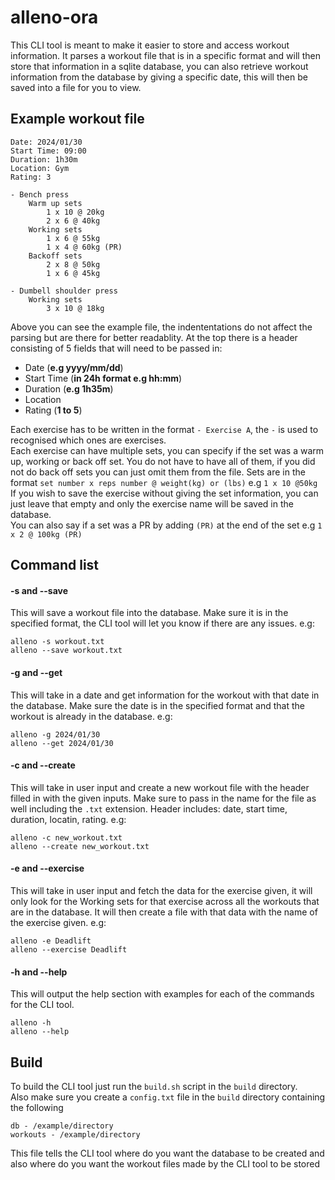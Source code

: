 # alleno-ora

This CLI tool is meant to make it easier to store and access workout information.
It parses a workout file that is in a specific format and will then store that information in a sqlite
database, you can also retrieve workout information from the database by giving a specific date, this will then be saved into a file for you to view.

## Example workout file

```
Date: 2024/01/30
Start Time: 09:00
Duration: 1h30m
Location: Gym
Rating: 3

- Bench press
    Warm up sets
        1 x 10 @ 20kg
        2 x 6 @ 40kg
    Working sets
        1 x 6 @ 55kg
        1 x 4 @ 60kg (PR)
    Backoff sets
        2 x 8 @ 50kg
        1 x 6 @ 45kg

- Dumbell shoulder press
    Working sets
        3 x 10 @ 18kg
```

Above you can see the example file, the indententations do not affect the parsing but are there for better readablity. At the top there is a header consisting of 5 fields that will need to
be passed in:

- Date (**e.g yyyy/mm/dd**)
- Start Time (**in 24h format e.g hh:mm**)
- Duration (**e.g 1h35m**)
- Location
- Rating (**1 to 5**)

Each exercise has to be written in the format `- Exercise A`, the `-` is used to recognised which ones are
exercises.  
Each exercise can have multiple sets, you can specify if the set was a warm up, working or back off set.
You do not have to have all of them, if you did not do back off sets you can just omit them from the file.
Sets are in the format `set number x reps number @ weight(kg) or (lbs)` e.g `1 x 10 @50kg`  
If you wish to save the exercise without giving the set information, you can just leave that empty and only the exercise name will be saved in the database.  
You can also say if a set was a PR by adding `(PR)` at the end of the set e.g `1 x 2 @ 100kg (PR)`

## Command list

#### -s and --save

This will save a workout file into the database. Make sure it is in the specified format, the CLI tool will let you know if there are any issues.
e.g:

```shell
alleno -s workout.txt
alleno --save workout.txt
```

#### -g and --get

This will take in a date and get information for the workout with that date in the database. Make sure the date is in the specified format and that the workout is already in the database.
e.g:

```shell
alleno -g 2024/01/30
alleno --get 2024/01/30
```

#### -c and --create

This will take in user input and create a new workout file with the header filled in with the given inputs. Make sure to pass in the name for the file as well including the `.txt` extension.
Header includes: date, start time, duration, locatin, rating.
e.g:

```shell
alleno -c new_workout.txt
alleno --create new_workout.txt
```

#### -e and --exercise

This will take in user input and fetch the data for the exercise given, it will only
look for the Working sets for that exercise across all the workouts that are in the
database. It will then create a file with that data with the name of the exercise given.
e.g:

```shell
alleno -e Deadlift
alleno --exercise Deadlift
```

#### -h and --help

This will output the help section with examples for each of the commands for the CLI tool.

```shell
alleno -h
alleno --help
```

## Build

To build the CLI tool just run the `build.sh` script in the `build` directory.  
Also make sure you create a `config.txt` file in the `build` directory containing the following

```
db - /example/directory
workouts - /example/directory

```

This file tells the CLI tool where do you want the database to be created and also where do you want the workout files made by the CLI tool to be stored
